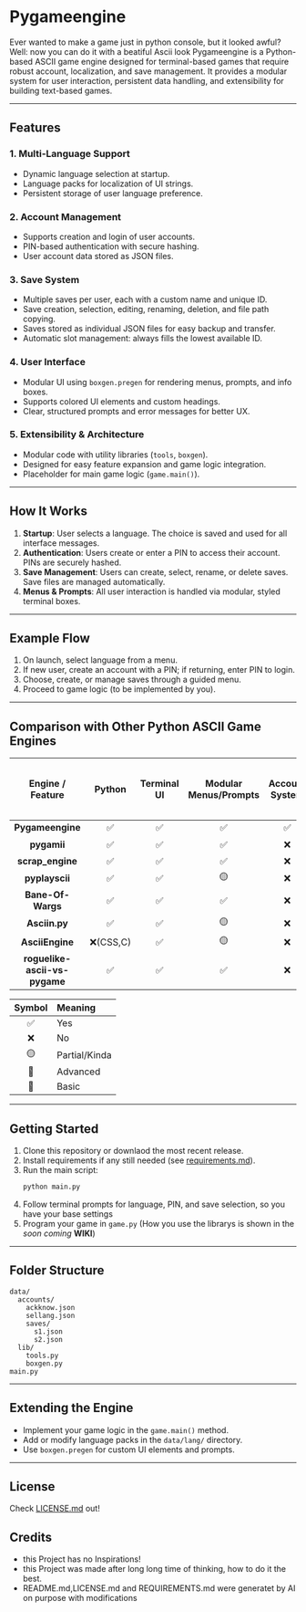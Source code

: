 # Pygameengine
Ever wanted to make a game just in python console, but it looked awful? Well: now you can do it with a beatiful Ascii look
Pygameengine is a Python-based ASCII game engine designed for terminal-based games that require robust account, localization, and save management. It provides a modular system for user interaction, persistent data handling, and extensibility for building text-based games.

---

## Features

### 1. Multi-Language Support
- Dynamic language selection at startup.
- Language packs for localization of UI strings.
- Persistent storage of user language preference.

### 2. Account Management
- Supports creation and login of user accounts.
- PIN-based authentication with secure hashing.
- User account data stored as JSON files.

### 3. Save System
- Multiple saves per user, each with a custom name and unique ID.
- Save creation, selection, editing, renaming, deletion, and file path copying.
- Saves stored as individual JSON files for easy backup and transfer.
- Automatic slot management: always fills the lowest available ID.

### 4. User Interface
- Modular UI using `boxgen.pregen` for rendering menus, prompts, and info boxes.
- Supports colored UI elements and custom headings.
- Clear, structured prompts and error messages for better UX.

### 5. Extensibility & Architecture
- Modular code with utility libraries (`tools`, `boxgen`).
- Designed for easy feature expansion and game logic integration.
- Placeholder for main game logic (`game.main()`).

---

## How It Works

1. **Startup**: User selects a language. The choice is saved and used for all interface messages.
2. **Authentication**: Users create or enter a PIN to access their account. PINs are securely hashed.
3. **Save Management**: Users can create, select, rename, or delete saves. Save files are managed automatically.
4. **Menus & Prompts**: All user interaction is handled via modular, styled terminal boxes.

---

## Example Flow

1. On launch, select language from a menu.
2. If new user, create an account with a PIN; if returning, enter PIN to login.
3. Choose, create, or manage saves through a guided menu.
4. Proceed to game logic (to be implemented by you).

---

## Comparison with Other Python ASCII Game Engines

| Engine / Feature             | Python | Terminal UI | Modular Menus/Prompts | Account System | Multi-language Support | PIN Authentication | Save System      | File-based Persistence | Extensible Architecture | Made for Text-Based Game |
|:---------------------------:|:------:|:-----------:|:---------------------:|:--------------:|:---------------------:|:------------------:|:-----------------:|:----------------------:|:-----------------------:|:------------------------:|
| **Pygameengine**            | ✅       | ✅          | ✅                    | ✅             | ✅                    | ✅                 | 🔷        | JSON                   | ✅                      | ✅                       |
| **pygamii**                 | ✅       | ✅          | ✅                    | ❌             | 🟡                    | ❌                 | 🔹           | JSON                   | ✅                      | ✅                       |
| **scrap_engine**            | ✅       | ✅          | ✅                    | ❌             | ❌                    | ❌                 | 🔹           | JSON                   | ✅                      | ✅                       |
| **pyplayscii**              | ✅       | ✅          | 🟡                    | ❌             | ❌                    | ❌                 | 🔹           | JSON                   | ✅                      | ✅                       |
| **Bane-Of-Wargs**           | ✅       | ✅          | ✅                    | ❌             | ❌                    | ❌                 | 🔷        | JSON                   | ✅                      | ✅                       |
| **Asciin.py**               | ✅       | ✅          | 🟡                    | ❌             | ❌                    | ❌                 | ❌                | ❌                     | ✅                      | ✅                       |
| **AsciiEngine**             | ❌(CSS,C)| ✅          | 🟡                    | ❌             | ❌                    | ❌                 | ❌                | ❌                     | ✅                      | ✅                       |
| **roguelike-ascii-vs-pygame** | ✅     | ✅          | ✅                    | ❌             | ❌                    | ❌                 | 🔹           | JSON                   | 🟡                      | Example Only             |

| Symbol   | Meaning            |
|:--------:|:-------------------|
| ✅       | Yes                |
| ❌       | No                 |
| 🟡       | Partial/Kinda      |
| 🔷       | Advanced           |
| 🔹       | Basic              |

---

## Getting Started

1. Clone this repository or downlaod the most recent release.
2. Install requirements if any still needed (see [requirements.md](requirements.md)).
3. Run the main script:
   ```bash
   python main.py
   ```
4. Follow terminal prompts for language, PIN, and save selection, so you have your base settings
5. Program your game in `game.py` (How you use the librarys is shown in the _soon coming_ **WIKI**)
---

## Folder Structure

```
data/
  accounts/
    ackknow.json
    sellang.json
    saves/
      s1.json
      s2.json
  lib/
    tools.py
    boxgen.py
main.py
```

---

## Extending the Engine

- Implement your game logic in the `game.main()` method.
- Add or modify language packs in the `data/lang/` directory.
- Use `boxgen.pregen` for custom UI elements and prompts.

---

## License

Check [LICENSE.md](LICENSE.md) out!

## Credits

- this Project has no Inspirations!
- this Project was made after long long time of thinking, how to do it the best.
- README.md,LICENSE.md and REQUIREMENTS.md were generatet by AI on purpose with modifications
